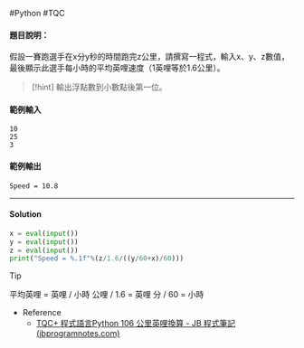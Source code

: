 #Python #TQC 
#### 題目說明：

假設一賽跑選手在x分y秒的時間跑完z公里，請撰寫一程式，輸入x、y、z數值，最後顯示此選手每小時的平均英哩速度（1英哩等於1.6公里）。

> [!hint]
> 輸出浮點數到小數點後第一位。

#### 範例輸入

```
10
25
3
```

#### 範例輸出

```
Speed = 10.8
```

---
#### Solution
```python linenums="1"
x = eval(input())
y = eval(input())
z = eval(input())
print("Speed = %.1f"%(z/1.6/((y/60+x)/60)))
```

> [!tip]
> 平均英哩 = 英哩 / 小時
> 公哩 / 1.6 = 英哩
> 分 / 60 = 小時
- Reference
	- [TQC+ 程式語言Python 106 公里英哩換算 - JB 程式筆記 (jbprogramnotes.com)](https://jbprogramnotes.com/2020/05/tqc-%e7%a8%8b%e5%bc%8f%e8%aa%9e%e8%a8%80python-106-%e5%85%ac%e9%87%8c%e8%8b%b1%e5%93%a9%e6%8f%9b%e7%ae%97/)
